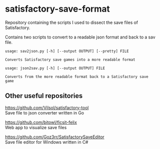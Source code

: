 # satisfactory-save-format
Repository containing the scripts I used to dissect the save files of Satisfactory.

Contains two scripts to convert to a readable json format and back to a sav file.

```
usage: sav2json.py [-h] [--output OUTPUT] [--pretty] FILE

Converts Satisfactory save games into a more readable format
```

```
usage: json2sav.py [-h] [--output OUTPUT] FILE

Converts from the more readable format back to a Satisfactory save game
```

## Other useful repositories

https://github.com/Vilsol/satisfactory-tool  
Save file to json converter written in Go

https://github.com/bitowl/ficsit-felix  
Web app to visualize save files

https://github.com/Goz3rr/SatisfactorySaveEditor  
Save file editor for Windows written in C#
